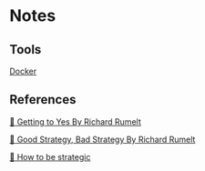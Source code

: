 # Notes
## Tools
[Docker](/tools/docker.md)
## References
[:green_book: Getting to Yes By Richard Rumelt](/soft-skills/getting-to-yes)

[:green_book: Good Strategy, Bad Strategy By Richard Rumelt](/soft-skills/good-strategy-bad-strategy.md)

[:page_with_curl: How to be strategic](/soft-skills/how-to-be-strategic.md)

